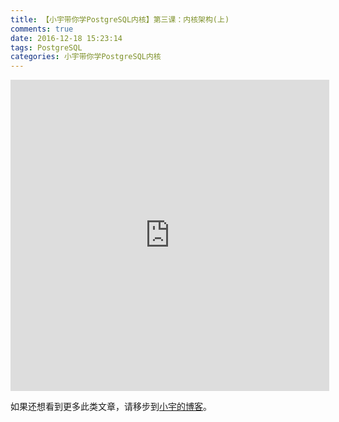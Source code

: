 ```yaml
---
title: 【小宇带你学PostgreSQL内核】第三课：内核架构(上)
comments: true
date: 2016-12-18 15:23:14
tags: PostgreSQL
categories: 小宇带你学PostgreSQL内核
---
```


<center><iframe height=498 width=510 src='http://player.youku.com/embed/XMTg3MDUzODQwMA==' frameborder=0 'allowfullscreen'></iframe></center>

如果还想看到更多此类文章，请移步到[小宇的博客](http://shenyu.wiki)。
